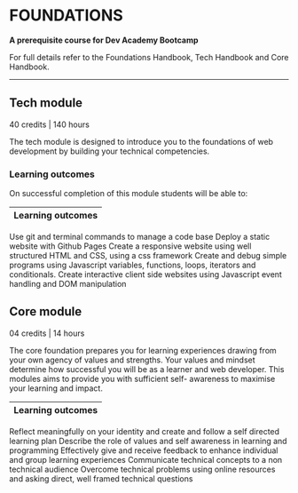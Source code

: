 # FOUNDATIONS

__A prerequisite course for Dev Academy Bootcamp__

For full details refer to the Foundations Handbook, Tech Handbook and Core Handbook.   


------------    

## Tech module 
40 credits | 140 hours

The tech module is designed to introduce you to the foundations of web development by building your technical competencies. 

### Learning outcomes
On successful completion of this module students will be able to: 

Learning outcomes |
------------|
Use git and terminal commands to manage a code base
Deploy a static website with Github Pages
Create a responsive website using well structured HTML and CSS, using a css framework 
Create and debug simple programs using Javascript variables, functions, loops, iterators and conditionals.
Create interactive client side websites using Javascript event handling and DOM manipulation

## Core module 
04 credits | 14 hours 

The core foundation prepares you for learning experiences drawing from your own agency of values and strengths. Your values and mindset determine how successful you will be as a learner and web developer. This modules aims to provide you with sufficient self- awareness to maximise your learning and impact. 

			
Learning outcomes |
------------|
Reflect meaningfully on your identity and create and follow a self directed learning plan 
Describe the role of values and self awareness in learning and programming
Effectively give and receive feedback to enhance individual and group learning experiences
Communicate technical concepts to a non technical audience
Overcome technical problems using online resources and asking direct, well framed technical questions






